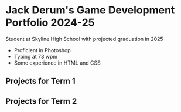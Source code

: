 # Jack Derum's Game Development Portfolio 2024-25
Student at Skyline High School with projected graduation in 2025
* Proficient in Photoshop
* Typing at 73 wpm
* Some experience in HTML and CSS

## Projects for Term 1

## Projects for Term 2
